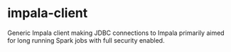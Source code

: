# impala-client
Generic Impala client making JDBC connections to Impala primarily aimed for long running Spark jobs with full security enabled.
